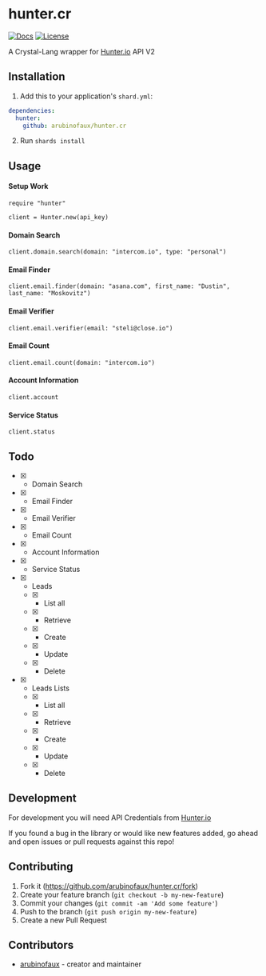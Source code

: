 # hunter.cr

[![Docs](https://img.shields.io/badge/docs-available-brightgreen.svg)](https://arubinofaux.github.io/hunter.cr/index.html)
[![License](https://img.shields.io/github/license/arubinofaux/hunter.cr)](https://github.com/arubinofaux/hunter.cr/blob/master/LICENSE)

A Crystal-Lang wrapper for [Hunter.io](https://hunter.io) API V2

## Installation

1. Add this to your application's `shard.yml`:

```yaml
dependencies:
  hunter:
    github: arubinofaux/hunter.cr
```

2. Run `shards install`

## Usage

#### Setup Work

```crystal
require "hunter"

client = Hunter.new(api_key)
```

#### Domain Search

```crystal
client.domain.search(domain: "intercom.io", type: "personal")
```

#### Email Finder

```crystal
client.email.finder(domain: "asana.com", first_name: "Dustin", last_name: "Moskovitz")
```

#### Email Verifier

```crystal
client.email.verifier(email: "steli@close.io")
```

#### Email Count

```crystal
client.email.count(domain: "intercom.io")
```

#### Account Information

```crystal
client.account
```

#### Service Status

```crystal
client.status
```

## Todo

- [x] - Domain Search
- [x] - Email Finder
- [x] - Email Verifier
- [x] - Email Count
- [x] - Account Information
- [x] - Service Status
- [x] - Leads
  - [x] - List all
  - [x] - Retrieve
  - [x] - Create
  - [x] - Update
  - [x] - Delete
- [x] - Leads Lists
  - [x] - List all
  - [x] - Retrieve
  - [x] - Create
  - [x] - Update
  - [x] - Delete


## Development

For development you will need API Credentials from [Hunter.io](https://hunter.io/api_keys)

If you found a bug in the library or would like new features added, go ahead and open issues or pull requests against this repo!

## Contributing

1. Fork it (<https://github.com/arubinofaux/hunter.cr/fork>)
2. Create your feature branch (`git checkout -b my-new-feature`)
3. Commit your changes (`git commit -am 'Add some feature'`)
4. Push to the branch (`git push origin my-new-feature`)
5. Create a new Pull Request

## Contributors

- [arubinofaux](https://github.com/arubinofaux) - creator and maintainer

